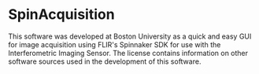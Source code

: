 # SpinAcquisition

This software was developed at Boston University as a quick and easy GUI for image acquisition using FLIR's Spinnaker SDK for use with the Interferometric Imaging Sensor.  The license contains information on other software sources used in the development of this software. 
